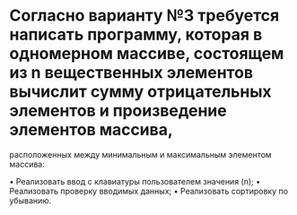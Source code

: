 # Согласно варианту №3 требуется написать программу, которая в одномерном массиве, состоящем из n вещественных элементов вычислит сумму отрицательных элементов и произведение элементов массива,
расположенных между минимальным и максимальным элементом массива:

•  Реализовать ввод с клавиатуры пользователем значения (n);
•  Реализовать проверку вводимых данных;
•  Реализовать сортировку по убыванию.

